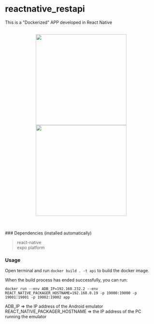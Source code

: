 # reactnative_restapi
This is a "Dockerized" APP developed in React Native
<br><br>
 <p align="center">
 <img src="https://i.postimg.cc/XqbxLBGd/1111111111111111111111.jpg" width="300">
 <img src="https://i.postimg.cc/FscpqZgc/1111111111111111111111.jpg" width="300">
 </p>
 <br><br>
### Dependencies (installed automatically)

> react-native<br>
> expo platform


### Usage

Open terminal and run `docker build . -t api` to build the docker image.

When the build process has ended successfully, you can run:

```
docker run --env ADB_IP=192.168.232.2 --env REACT_NATIVE_PACKAGER_HOSTNAME=192.168.0.19 -p 19000:19000 -p 19001:19001 -p 19002:19002 app 
```

ADB_IP => the IP address of the Android emulator<br>
REACT_NATIVE_PACKAGER_HOSTNAME => the IP address of the PC running the emulator




